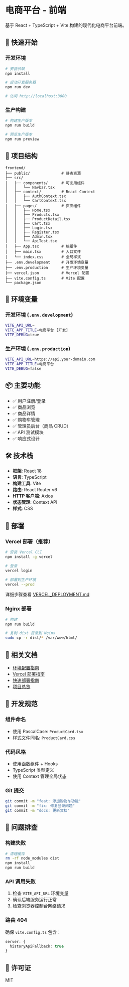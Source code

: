# 电商平台 - 前端

基于 React + TypeScript + Vite 构建的现代化电商平台前端。

## 🚀 快速开始

### 开发环境

```bash
# 安装依赖
npm install

# 启动开发服务器
npm run dev

# 访问 http://localhost:3000
```

### 生产构建

```bash
# 构建生产版本
npm run build

# 预览生产版本
npm run preview
```

## 📁 项目结构

```
frontend/
├── public/              # 静态资源
├── src/
│   ├── components/      # 可复用组件
│   │   └── Navbar.tsx
│   ├── context/         # React Context
│   │   ├── AuthContext.tsx
│   │   └── CartContext.tsx
│   ├── pages/           # 页面组件
│   │   ├── Home.tsx
│   │   ├── Products.tsx
│   │   ├── ProductDetail.tsx
│   │   ├── Cart.tsx
│   │   ├── Login.tsx
│   │   ├── Register.tsx
│   │   ├── Admin.tsx
│   │   └── ApiTest.tsx
│   ├── App.tsx          # 根组件
│   ├── main.tsx         # 入口文件
│   └── index.css        # 全局样式
├── .env.development     # 开发环境变量
├── .env.production      # 生产环境变量
├── vercel.json          # Vercel 配置
├── vite.config.ts       # Vite 配置
└── package.json
```

## 🔧 环境变量

### 开发环境 (`.env.development`)

```bash
VITE_API_URL=
VITE_APP_TITLE=电商平台 [开发]
VITE_DEBUG=true
```

### 生产环境 (`.env.production`)

```bash
VITE_API_URL=https://api.your-domain.com
VITE_APP_TITLE=电商平台
VITE_DEBUG=false
```

## 📦 主要功能

- ✅ 用户注册/登录
- ✅ 商品浏览
- ✅ 商品详情
- ✅ 购物车管理
- ✅ 管理员后台（商品 CRUD）
- ✅ API 测试模块
- ✅ 响应式设计

## 🛠️ 技术栈

- **框架**: React 18
- **语言**: TypeScript
- **构建工具**: Vite
- **路由**: React Router v6
- **HTTP 客户端**: Axios
- **状态管理**: Context API
- **样式**: CSS

## 🚀 部署

### Vercel 部署（推荐）

```bash
# 安装 Vercel CLI
npm install -g vercel

# 登录
vercel login

# 部署到生产环境
vercel --prod
```

详细步骤查看 [VERCEL_DEPLOYMENT.md](../VERCEL_DEPLOYMENT.md)

### Nginx 部署

```bash
# 构建
npm run build

# 复制 dist 目录到 Nginx
sudo cp -r dist/* /var/www/html/
```

## 🔗 相关文档

- [环境配置指南](../ENVIRONMENT_SETUP.md)
- [Vercel 部署指南](../VERCEL_DEPLOYMENT.md)
- [快速部署指南](../QUICK_DEPLOY.md)
- [项目总览](../README.md)

## 📝 开发规范

### 组件命名

- 使用 PascalCase: `ProductCard.tsx`
- 样式文件同名: `ProductCard.css`

### 代码风格

- 使用函数组件 + Hooks
- TypeScript 类型定义
- 使用 Context 管理全局状态

### Git 提交

```bash
git commit -m "feat: 添加购物车功能"
git commit -m "fix: 修复登录问题"
git commit -m "docs: 更新文档"
```

## 🐛 问题排查

### 构建失败

```bash
# 清理缓存
rm -rf node_modules dist
npm install
npm run build
```

### API 调用失败

1. 检查 `VITE_API_URL` 环境变量
2. 确认后端服务运行正常
3. 检查浏览器控制台网络请求

### 路由 404

确保 `vite.config.ts` 包含：
```typescript
server: {
  historyApiFallback: true
}
```

## 📄 许可证

MIT
